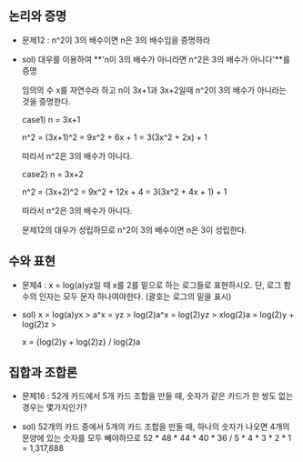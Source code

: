 ## 논리와 증명

- 문제12 : n^2이 3의 배수이면 n은 3의 배수임을 증명하라

- sol) 대우를 이용하여 **'n이 3의 배수가 아니라면 n^2은 3의 배수가 아니다'**를 증명

  임의의 수 x를 자연수라 하고 n이 3x+1과 3x+2일때 n^2이 3의 배수가 아니라는 것을 증명한다.

  case1) n = 3x+1

  n^2 = (3x+1)^2 = 9x^2 + 6x + 1 = 3(3x^2 + 2x) + 1

  따라서 n^2은 3의 배수가 아니다.

  case2) n = 3x+2

  n^2 = (3x+2)^2 = 9x^2 + 12x + 4 = 3(3x^2 + 4x + 1) + 1

  따라서 n^2은 3의 배수가 아니다.

  문제12의 대우가 성립하므로 n^2이 3의 배수이면 n은 3이 성립한다.



## 수와 표현

- 문제4 : x = log(a)yz일 때 x를 2를 밑으로 하는 로그들로 표현하시오. 단, 로그 함수의 인자는 모두 문자 하나여야한다. (괄호는 로그의 밑을 표시)

- sol) x = log(a)yx   >   a^x = yz   >   log(2)a^x = log(2)yz   >   xlog(2)a = log(2)y + log(2)z   >   

  x = {log(2)y + log(2)z} / log(2)a



## 집합과 조합론

- 문제16 : 52개 카드에서 5개 카드 조합을 만들 때, 숫자가 같은 카드가 한 쌍도 없는 경우는 몇가지인가?

- sol) 52개의 카드 중에서 5개의 카드 조합을 만들 때, 하나의 숫자가 나오면 4개의 문양에 있는 숫자를 모두 빼야하므로 52 * 48 * 44 * 40 * 36 / 5 * 4 * 3 * 2 * 1 = 1,317,888


